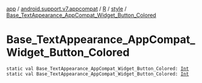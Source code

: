 [app](../../../index.md) / [android.support.v7.appcompat](../../index.md) / [R](../index.md) / [style](index.md) / [Base_TextAppearance_AppCompat_Widget_Button_Colored](.)

# Base_TextAppearance_AppCompat_Widget_Button_Colored

`static val Base_TextAppearance_AppCompat_Widget_Button_Colored: `[`Int`](https://kotlinlang.org/api/latest/jvm/stdlib/kotlin/-int/index.html)
`static val Base_TextAppearance_AppCompat_Widget_Button_Colored: `[`Int`](https://kotlinlang.org/api/latest/jvm/stdlib/kotlin/-int/index.html)